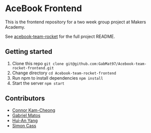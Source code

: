 # AceBook Frontend

This is the frontend repository for a two week group project at Makers Academy.

See [acebook-team-rocket](https://github.com/Sindex42/acebook-team-rocket) for the full project README.


## Getting started

1. Clone this repo `git clone git@github.com:GabMat97/Acebook-team-rocket-frontend.git`
2. Change directory `cd Acebook-team-rocket-frontend`
3. Run npm to install dependencies `npm install`
4. Start the server `npm start`


## Contributors

* [Connor Kam-Cheong](https://github.com/sindex42)
* [Gabriel Matos](https://github.com/GabMat97)
* [Hui-An Yang](https://github.com/anhuiyang)
* [Simon Cass](https://github.com/scass91)
